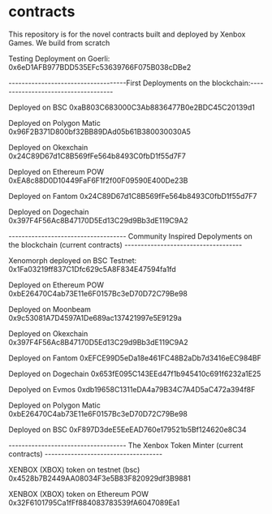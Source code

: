 # contracts
This repository is for the novel contracts built and deployed by Xenbox Games. We build from scratch

Testing Deployment on Goerli: 
0x6eD1AFB977BDD535EFc53639766F075B038cDBe2

------------------------------------First Deployments on the blockchain:------------------------------------

Deployed on BSC
0xaB803C683000C3Ab8836477B0e2BDC45C20139d1

Deployed on Polygon Matic
0x96F2B371D800bf32BB89DAd05b61B380030030A5

Deployed on Okexchain
0x24C89D67d1C8B569fFe564b8493C0fbD1f55d7F7

Deployed on Ethereum POW
0xEA8c88D0D10449FaF6F1f2f00F09590E400De23B

Deployed on Fantom
0x24C89D67d1C8B569fFe564b8493C0fbD1f55d7F7

Deployed on Dogechain
0x397F4F56Ac8B47170D5Ed13C29d9Bb3dE119C9A2


------------------------------------ Community Inspired Depolyments on the blockchain (current contracts) ------------------------------------

Xenomorph deployed on BSC Testnet: 
0x1Fa03219ff837C1Dfc629c5A8F834E47594fa1fd

Deployed on Ethereum POW
0xbE26470C4ab73E11e6F0157Bc3eD70D72C79Be98

Deployed on Moonbeam
0x9c53081A7D4597A1De689ac137421997e5E9129a

Deployed on Okexchain
0x397F4F56Ac8B47170D5Ed13C29d9Bb3dE119C9A2

Deployed on Fantom
0xEFCE99D5eDa18e461FC48B2aDb7d3416eEC984BF

Deployed on Dogechain
0x653fE095C143EEd47f1b945410c691f6232a1E25

Depolyed on Evmos
0xdb19658C1311eDA4a79B34C7A4D5aC472a394f8F

Deployed on Polygon Matic
0xbE26470C4ab73E11e6F0157Bc3eD70D72C79Be98

Deployed on BSC
0xF897D3deE5EeEAD760e179521b5Bf124620e8C34

------------------------------------ The Xenbox Token Minter (current contracts) ------------------------------------

XENBOX (XBOX) token on testnet (bsc)
0x4528b7B2449AA08034F3e5B83F820929df3B9881

XENBOX (XBOX) token on Ethereum POW
0x32F6101795Ca1fFf884083783539fA6047089Ea1

